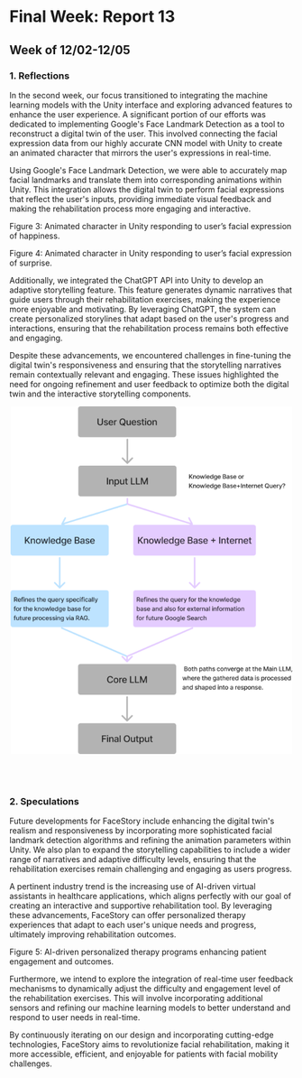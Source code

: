 # Final Week: Report 13 #
## Week of 12/02-12/05
### 1. Reflections
In the second week, our focus transitioned to integrating the machine learning models with the Unity interface and exploring advanced features to enhance the user experience. A significant portion of our efforts was dedicated to implementing Google's Face Landmark Detection as a tool to reconstruct a digital twin of the user. This involved connecting the facial expression data from our highly accurate CNN model with Unity to create an animated character that mirrors the user's expressions in real-time.

Using Google's Face Landmark Detection, we were able to accurately map facial landmarks and translate them into corresponding animations within Unity. This integration allows the digital twin to perform facial expressions that reflect the user's inputs, providing immediate visual feedback and making the rehabilitation process more engaging and interactive.

Figure 3: Animated character in Unity responding to user’s facial expression of happiness.

Figure 4: Animated character in Unity responding to user’s facial expression of surprise.

Additionally, we integrated the ChatGPT API into Unity to develop an adaptive storytelling feature. This feature generates dynamic narratives that guide users through their rehabilitation exercises, making the experience more enjoyable and motivating. By leveraging ChatGPT, the system can create personalized storylines that adapt based on the user's progress and interactions, ensuring that the rehabilitation process remains both effective and engaging.

Despite these advancements, we encountered challenges in fine-tuning the digital twin's responsiveness and ensuring that the storytelling narratives remain contextually relevant and engaging. These issues highlighted the need for ongoing refinement and user feedback to optimize both the digital twin and the interactive storytelling components.







<div align=center><img width="500" alt="Learning Rhino" src="assets/Week11 system process.png"></div>

<br><br>




### 2. Speculations

Future developments for FaceStory include enhancing the digital twin's realism and responsiveness by incorporating more sophisticated facial landmark detection algorithms and refining the animation parameters within Unity. We also plan to expand the storytelling capabilities to include a wider range of narratives and adaptive difficulty levels, ensuring that the rehabilitation exercises remain challenging and engaging as users progress.

A pertinent industry trend is the increasing use of AI-driven virtual assistants in healthcare applications, which aligns perfectly with our goal of creating an interactive and supportive rehabilitation tool. By leveraging these advancements, FaceStory can offer personalized therapy experiences that adapt to each user's unique needs and progress, ultimately improving rehabilitation outcomes.

Figure 5: AI-driven personalized therapy programs enhancing patient engagement and outcomes.

Furthermore, we intend to explore the integration of real-time user feedback mechanisms to dynamically adjust the difficulty and engagement level of the rehabilitation exercises. This will involve incorporating additional sensors and refining our machine learning models to better understand and respond to user needs in real-time.

By continuously iterating on our design and incorporating cutting-edge technologies, FaceStory aims to revolutionize facial rehabilitation, making it more accessible, efficient, and enjoyable for patients with facial mobility challenges.
